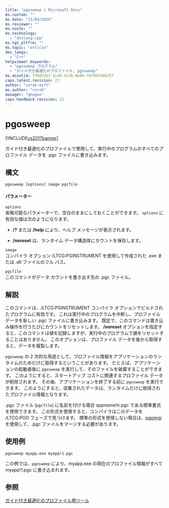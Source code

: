 ```yaml
---
title: "pgosweep | Microsoft Docs"
ms.custom: ""
ms.date: "11/04/2016"
ms.reviewer: ""
ms.suite: ""
ms.technology: 
  - "devlang-cpp"
ms.tgt_pltfrm: ""
ms.topic: "article"
dev_langs: 
  - "C++"
helpviewer_keywords: 
  - "pgosweep プログラム"
  - "ガイド付き最適化のプロファイル, pgosweep"
ms.assetid: f39dd3b7-1cd9-4c3b-8e8b-fb794744b757
caps.latest.revision: 22
author: "corob-msft"
ms.author: "corob"
manager: "ghogen"
caps.handback.revision: 22
---
```

# pgosweep
[!INCLUDE[vs2017banner](../../assembler/inline/includes/vs2017banner.md)]

ガイド付き最適化のプロファイルで使用して、実行中のプログラムのすべてのプロファイル データを .pgc ファイルに書き込みます。  
  
## 構文  
  
```  
pgosweep [options] image pgcfile  
```  
  
#### パラメーター  
 `options`  
 省略可能なパラメーターで、空白のままにしておくことができます。  `options` に有効な値は次のようになります。  
  
-   **\/?** または **\/help** により、ヘルプ メッセージが表示されます。  
  
-   **\/noreset** は、ランタイム データ構造体にカウントを保存します。  
  
 `image`  
 コンパイラ オプション \/LTCG:PGINSTRUMENT を使用して作成された .exe または .dll ファイルのフル パス。  
  
 `pgcfile`  
 このコマンドがデータ カウントを書き出す先の .pgc ファイル。  
  
## 解説  
 このコマンドは、\/LTCG:PGINSTRUMENT コンパイラ オプションでビルドされたプログラムに有効です。  これは実行中のプログラムを中断し、プロファイル データを新しい .pgc ファイルに書き込みます。  既定で、このコマンドは書き込み操作を行うたびにカウントをリセットします。  **\/noreset** オプションを指定すると、このコマンドは値を記録しますが、実行中のプログラムで値をリセットすることはありません。  このオプションは、プロファイル データを後から取得すると、データを複製します。  
  
 `pgosweep` の 2 次的な用途として、プロファイル情報をアプリケーションのランタイムのためだけに取得するということがあります。  たとえば、アプリケーションの起動直後に `pgosweep` を実行して、そのファイルを破棄することができます。  このようにすると、スタートアップ コストに関連するプロファイル データが削除されます。  その後、アプリケーションを終了する前に `pgosweep` を実行できます。  このようにすると、収集されたデータは、ランタイムだけに取得されたプロファイル情報となります。  
  
 .pgc ファイル \(`pgcfile`\) に名前を付ける場合 *appname\!n*.pgc である標準書式を使用できます。  この形式を使用すると、コンパイラはこのデータを \/LTCG:PGO フェーズで見つけます。  標準の形式を使用しない場合は、[pgomgr](../../build/reference/pgomgr.md) を使用して、.pgc ファイルをマージする必要があります。  
  
## 使用例  
  
```  
pgosweep myapp.exe myapp!1.pgc  
```  
  
 この例では、`pgosweep` により、myapp.exe の現在のプロファイル情報がすべて myapp\!1.pgc に書き込まれます。  
  
## 参照  
 [ガイド付き最適化のプロファイル用ツール](../../build/reference/tools-for-manual-profile-guided-optimization.md)